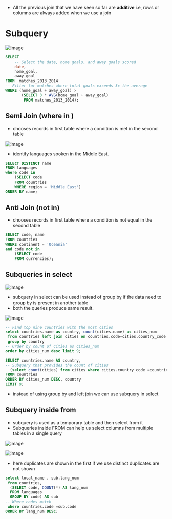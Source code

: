 - All the previous join that we have seen so far are **additive** i.e, rows or columns are always added when we use a join
# Subquery
![image](https://user-images.githubusercontent.com/47908891/210240163-572c0cf4-7f8e-432c-bcfb-286b25e6a380.png)
```sql
SELECT 
	-- Select the date, home goals, and away goals scored
    date,
	home_goal,
	away_goal
FROM  matches_2013_2014
-- Filter for matches where total goals exceeds 3x the average
WHERE (home_goal + away_goal) > 
       (SELECT 3 * AVG(home_goal + away_goal)
        FROM matches_2013_2014); 
```

## Semi Join (where in )
- chooses records in first table where a condition is met in the second table

![image](https://user-images.githubusercontent.com/47908891/205436966-6b5cab1f-195f-4e69-902c-4300b88085e5.png)

- identify languages spoken in the Middle East.
```sql
SELECT DISTINCT name
FROM languages
where code in 
    (SELECT code
    FROM countries
    WHERE region = 'Middle East')
ORDER BY name;
```


## Anti Join (not in)
- chooses records in first table where a condition is not equal in the second table

```sql
SELECT code, name
FROM countries
WHERE continent = 'Oceania'
and code not in 
    (SELECT code
    FROM currencies);
```

## Subqueries in select 
![image](https://user-images.githubusercontent.com/47908891/210324793-7932e503-e7ea-402e-b75a-9816807df43d.png)

- subquery in select can be used instead of group by if the data need to group by is present in another table
- both the queries produce same result.

![image](https://user-images.githubusercontent.com/47908891/210324944-5ebcbef6-5578-4e0f-8753-be9e88590857.png)


```sql
-- Find top nine countries with the most cities
select countries.name as country, count(cities.name) as cities_num
 from countries left join cities on countries.code=cities.country_code
 group by country
-- Order by count of cities as cities_num
order by cities_num desc limit 9;
```

```sql
SELECT countries.name AS country,
-- Subquery that provides the count of cities 
  (select count(cities) from cities where cities.country_code =countries.code ) AS cities_num
FROM countries
ORDER BY cities_num DESC, country
LIMIT 9;
```
- instead of using group by and left join we can use subquery in select

## Subquery inside from
- subquery is used as a temporary table and then select from it
- Subqueries inside FROM can help us select columns from multiple tables in a single query

![image](https://user-images.githubusercontent.com/47908891/210322639-67bf26bd-54ae-46d8-bbfe-12f63da8ab46.png)


![image](https://user-images.githubusercontent.com/47908891/205438881-9fb37e0f-c84b-4f86-8e70-eb5f9e2b6702.png)

- here duplicates are shown in the first if we use distinct duplicates are not shown
```sql
select local_name , sub.lang_num
 from countries,
  (SELECT code, COUNT(*) AS lang_num
  FROM languages
  GROUP BY code) AS sub
-- Where codes match
 where countries.code =sub.code
ORDER BY lang_num DESC;
```






